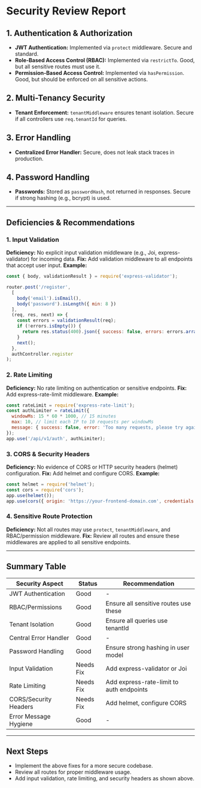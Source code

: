 # Security Review Report

## 1. Authentication & Authorization
- **JWT Authentication:** Implemented via `protect` middleware. Secure and standard.
- **Role-Based Access Control (RBAC):** Implemented via `restrictTo`. Good, but all sensitive routes must use it.
- **Permission-Based Access Control:** Implemented via `hasPermission`. Good, but should be enforced on all sensitive actions.

## 2. Multi-Tenancy Security
- **Tenant Enforcement:** `tenantMiddleware` ensures tenant isolation. Secure if all controllers use `req.tenantId` for queries.

## 3. Error Handling
- **Centralized Error Handler:** Secure, does not leak stack traces in production.

## 4. Password Handling
- **Passwords:** Stored as `passwordHash`, not returned in responses. Secure if strong hashing (e.g., bcrypt) is used.

---

## Deficiencies & Recommendations

### 1. Input Validation
**Deficiency:** No explicit input validation middleware (e.g., Joi, express-validator) for incoming data.
**Fix:** Add validation middleware to all endpoints that accept user input.
**Example:**
```js
const { body, validationResult } = require('express-validator');

router.post('/register',
  [
    body('email').isEmail(),
    body('password').isLength({ min: 8 })
  ],
  (req, res, next) => {
    const errors = validationResult(req);
    if (!errors.isEmpty()) {
      return res.status(400).json({ success: false, errors: errors.array() });
    }
    next();
  },
  authController.register
);
```

### 2. Rate Limiting
**Deficiency:** No rate limiting on authentication or sensitive endpoints.
**Fix:** Add express-rate-limit middleware.
**Example:**
```js
const rateLimit = require('express-rate-limit');
const authLimiter = rateLimit({
  windowMs: 15 * 60 * 1000, // 15 minutes
  max: 10, // limit each IP to 10 requests per windowMs
  message: { success: false, error: 'Too many requests, please try again later.' }
});
app.use('/api/v1/auth', authLimiter);
```

### 3. CORS & Security Headers
**Deficiency:** No evidence of CORS or HTTP security headers (helmet) configuration.
**Fix:** Add helmet and configure CORS.
**Example:**
```js
const helmet = require('helmet');
const cors = require('cors');
app.use(helmet());
app.use(cors({ origin: 'https://your-frontend-domain.com', credentials: true }));
```

### 4. Sensitive Route Protection
**Deficiency:** Not all routes may use `protect`, `tenantMiddleware`, and RBAC/permission middleware.
**Fix:** Review all routes and ensure these middlewares are applied to all sensitive endpoints.

---

## Summary Table
| Security Aspect         | Status      | Recommendation                                      |
|------------------------|-------------|-----------------------------------------------------|
| JWT Authentication     | Good        | -                                                   |
| RBAC/Permissions       | Good        | Ensure all sensitive routes use these               |
| Tenant Isolation       | Good        | Ensure all queries use tenantId                     |
| Central Error Handler  | Good        | -                                                   |
| Password Handling      | Good        | Ensure strong hashing in user model                 |
| Input Validation       | Needs Fix   | Add express-validator or Joi                        |
| Rate Limiting          | Needs Fix   | Add express-rate-limit to auth endpoints            |
| CORS/Security Headers  | Needs Fix   | Add helmet, configure CORS                          |
| Error Message Hygiene  | Good        | -                                                   |

---

## Next Steps
- Implement the above fixes for a more secure codebase.
- Review all routes for proper middleware usage.
- Add input validation, rate limiting, and security headers as shown above. 